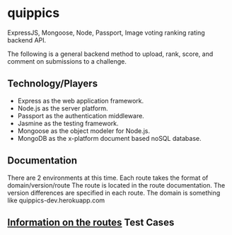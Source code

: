 quippics
========

ExpressJS, Mongoose, Node, Passport, Image voting ranking rating backend API.

The following is a general backend method to upload, rank, score, and comment
on submissions to a challenge.

Technology/Players
----------------------
- Express as the web application framework.
- Node.js as the server platform.
- Passport as the authentication middleware.
- Jasmine as the testing framework.
- Mongoose as the object modeler for Node.js.
- MongoDB as the x-platform document based noSQL database.

Documentation
----------------------
There are 2 environments at this time. Each route takes the format of domain/version/route
The route is located in the route documentation.
The version differences are specified in each route.
The domain is something like quippics-dev.herokuapp.com

[Information on the routes](./docs/RouteInfo.md)
Test Cases
----------------------
